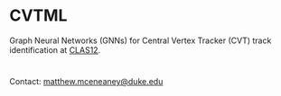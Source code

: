 # CVTML

Graph Neural Networks (GNNs) for Central Vertex Tracker (CVT) track identification at [CLAS12](https://www.jlab.org/physics/hall-b/clas12).

#

Contact: matthew.mceneaney@duke.edu